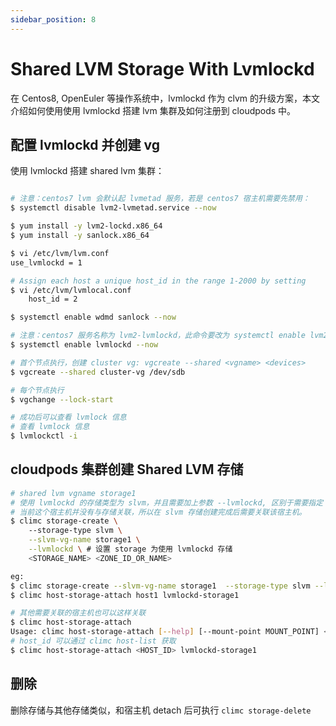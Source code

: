 ```yaml
---
sidebar_position: 8
---
```


# Shared LVM Storage With Lvmlockd

在 Centos8, OpenEuler 等操作系统中，lvmlockd 作为 clvm 的升级方案，本文介绍如何使用使用 lvmlockd 搭建 lvm 集群及如何注册到 cloudpods 中。

## 配置 lvmlockd 并创建 vg

使用 lvmlockd 搭建 shared lvm 集群：
```bash

# 注意：centos7 lvm 会默认起 lvmetad 服务，若是 centos7 宿主机需要先禁用：
$ systemctl disable lvm2-lvmetad.service --now

$ yum install -y lvm2-lockd.x86_64
$ yum install -y sanlock.x86_64

$ vi /etc/lvm/lvm.conf
use_lvmlockd = 1

# Assign each host a unique host_id in the range 1-2000 by setting
$ vi /etc/lvm/lvmlocal.conf
    host_id = 2

$ systemctl enable wdmd sanlock --now

# 注意：centos7 服务名称为 lvm2-lvmlockd，此命令要改为 systemctl enable lvm2-lvmlockd --now
$ systemctl enable lvmlockd --now

# 首个节点执行，创建 cluster vg: vgcreate --shared <vgname> <devices>
$ vgcreate --shared cluster-vg /dev/sdb

# 每个节点执行
$ vgchange --lock-start

# 成功后可以查看 lvmlock 信息
# 查看 lvmlock 信息
$ lvmlockctl -i
```

## cloudpods 集群创建 Shared LVM 存储

```bash
# shared lvm vgname storage1
# 使用 lvmlockd 的存储类型为 slvm，并且需要加上参数 --lvmlockd, 区别于需要指定 master host 的 slvm 存储
# 当前这个宿主机并没有与存储关联，所以在 slvm 存储创建完成后需要关联该宿主机。
$ climc storage-create \ 
    --storage-type slvm \
    --slvm-vg-name storage1 \
    --lvmlockd \ # 设置 storage 为使用 lvmlockd 存储
    <STORAGE_NAME> <ZONE_ID_OR_NAME>

eg:
$ climc storage-create --slvm-vg-name storage1  --storage-type slvm --lvmlockd lvmlockd-storage1 zone0
$ climc host-storage-attach host1 lvmlockd-storage1

# 其他需要关联的宿主机也可以这样关联
$ climc host-storage-attach
Usage: climc host-storage-attach [--help] [--mount-point MOUNT_POINT] <HOST> <STORAGE>
# host_id 可以通过 climc host-list 获取
$ climc host-storage-attach <HOST_ID> lvmlockd-storage1
```

## 删除

删除存储与其他存储类似，和宿主机 detach 后可执行 `climc storage-delete`
